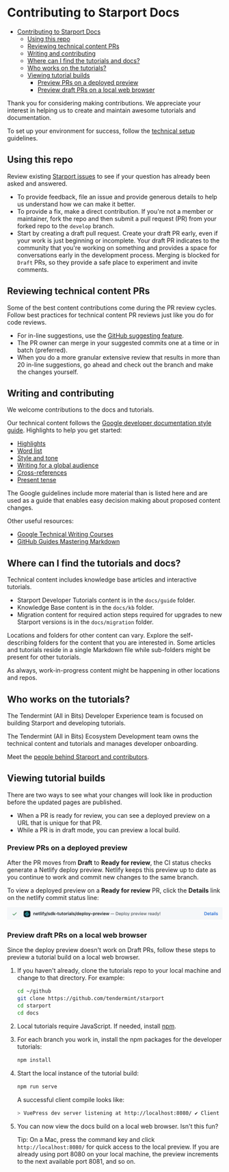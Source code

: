 # Contributing to Starport Docs

- [Contributing to Starport Docs](#contributing-to-starport-docs)
  - [Using this repo](#using-this-repo)
  - [Reviewing technical content PRs](#reviewing-technical-content-prs)
  - [Writing and contributing](#writing-and-contributing)
  - [Where can I find the tutorials and docs?](#where-can-i-find-the-tutorials-and-docs)
  - [Who works on the tutorials?](#who-works-on-the-tutorials)
  - [Viewing tutorial builds](#viewing-tutorial-builds)
    - [Preview PRs on a deployed preview](#preview-prs-on-a-deployed-preview)
    - [Preview draft PRs on a local web browser](#preview-draft-prs-on-a-local-web-browser)
  

Thank you for considering making contributions. We appreciate your interest in helping us to create and maintain awesome tutorials and documentation.

To set up your environment for success, follow the [technical setup](technical-setup.md) guidelines.

## Using this repo

Review existing [Starport issues](https://github.com/tendermint/starport/issues) to see if your question has already been asked and answered.

- To provide feedback, file an issue and provide generous details to help us understand how we can make it better.
- To provide a fix, make a direct contribution. If you're not a member or maintainer, fork the repo and then submit a pull request (PR) from your forked repo to the `develop` branch.
- Start by creating a draft pull request. Create your draft PR early, even if your work is just beginning or incomplete. Your draft PR indicates to the community that you're working on something and provides a space for conversations early in the development process. Merging is blocked for `Draft` PRs, so they provide a safe place to experiment and invite comments. 

## Reviewing technical content PRs 

Some of the best content contributions come during the PR review cycles. Follow best practices for technical content PR reviews just like you do for code reviews. 

- For in-line suggestions, use the [GitHub suggesting feature](https://docs.github.com/en/github/collaborating-with-pull-requests/reviewing-changes-in-pull-requests/commenting-on-a-pull-request). 
- The PR owner can merge in your suggested commits one at a time or in batch (preferred). 
- When you do a more granular extensive review that results in more than 20 in-line suggestions, go ahead and check out the branch and make the changes yourself. 

## Writing and contributing

We welcome contributions to the docs and tutorials. 

Our technical content follows the [Google developer documentation style guide](https://developers.google.com/style). Highlights to help you get started:

- [Highlights](https://developers.google.com/style/highlights)
- [Word list](https://developers.google.com/style/word-list)
- [Style and tone](https://developers.google.com/style/tone)
- [Writing for a global audience](https://developers.google.com/style/translation)
- [Cross-references](https://developers.google.com/style/cross-references)
- [Present tense](https://developers.google.com/style/tense)

The Google guidelines include more material than is listed here and are used as a guide that enables easy decision making about proposed content changes. 

Other useful resources:

- [Google Technical Writing Courses](https://developers.google.com/tech-writing)
- [GitHub Guides Mastering Markdown](https://guides.github.com/features/mastering-markdown/)

## Where can I find the tutorials and docs?

Technical content includes knowledge base articles and interactive tutorials. 
 
- Starport Developer Tutorials content is in the `docs/guide` folder. 
- Knowledge Base content is in the `docs/kb` folder. 
- Migration content for required action steps required for upgrades to new Starport versions is in the `docs/migration` folder.

Locations and folders for other content can vary. Explore the self-describing folders for the content that you are interested in. Some articles and tutorials reside in a single Markdown file while sub-folders might be present for other tutorials.

As always, work-in-progress content might be happening in other locations and repos.

## Who works on the tutorials?

The Tendermint (All in Bits) Developer Experience team is focused on building Starport and developing tutorials.

The Tendermint (All in Bits) Ecosystem Development team owns the technical content and tutorials and manages developer onboarding.

Meet the [people behind Starport and contributors](https://github.com/tendermint/starport/graphs/contributors).

## Viewing tutorial builds

There are two ways to see what your changes will look like in production before the updated pages are published.

- When a PR is ready for review, you can see a deployed preview on a URL that is unique for that PR.
- While a PR is in draft mode, you can preview a local build.

### Preview PRs on a deployed preview

After the PR moves from **Draft** to **Ready for review**, the CI status checks generate a Netlify deploy preview. Netlify keeps this preview up to date as you continue to work and commit new changes to the same branch.

To view a deployed preview on a **Ready for review** PR, click the **Details** link on the netlify commit status line:

![deploy-preview](./deploy-preview.png)

### Preview draft PRs on a local web browser

Since the deploy preview doesn't work on Draft PRs, follow these steps to preview a tutorial build on a local web browser.

1. If you haven't already, clone the tutorials repo to your local machine and change to that directory. For example:

    ```bash
    cd ~/github
    git clone https://github.com/tendermint/starport
    cd starport
    cd docs
    ```

2. Local tutorials require JavaScript. If needed, install [npm](https://docs.npmjs.com/cli/v6/commands/npm-install).

3. For each branch you work in, install the npm packages for the developer tutorials:

    ```bash
    npm install
    ```

4. Start the local instance of the tutorial build:

    ```bash
    npm run serve
    ```

    A successful client compile looks like: 
    
    ```bash
    > VuePress dev server listening at http://localhost:8080/ ✔ Client Compiled successfully in 280.71ms success [12:06:28] Build 03d41f finished in 283 ms! ( http://localhost:8080/ )
    ```

5. You can now view the docs build on a local web browser. Isn't this fun?

    Tip: On a Mac, press the command key and click `http://localhost:8080/` for quick access to the local preview. If you are already using port 8080 on your local machine, the preview increments to the next available port 8081, and so on. 
